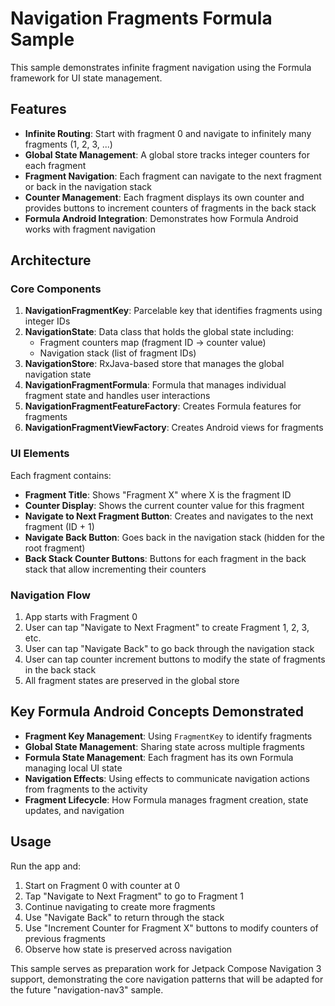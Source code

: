 # Navigation Fragments Formula Sample

This sample demonstrates infinite fragment navigation using the Formula framework for UI state management.

## Features

- **Infinite Routing**: Start with fragment 0 and navigate to infinitely many fragments (1, 2, 3, ...)
- **Global State Management**: A global store tracks integer counters for each fragment
- **Fragment Navigation**: Each fragment can navigate to the next fragment or back in the navigation stack
- **Counter Management**: Each fragment displays its own counter and provides buttons to increment counters of fragments in the back stack
- **Formula Android Integration**: Demonstrates how Formula Android works with fragment navigation

## Architecture

### Core Components

1. **NavigationFragmentKey**: Parcelable key that identifies fragments using integer IDs
2. **NavigationState**: Data class that holds the global state including:
    - Fragment counters map (fragment ID -> counter value)
    - Navigation stack (list of fragment IDs)
3. **NavigationStore**: RxJava-based store that manages the global navigation state
4. **NavigationFragmentFormula**: Formula that manages individual fragment state and handles user interactions
5. **NavigationFragmentFeatureFactory**: Creates Formula features for fragments
6. **NavigationFragmentViewFactory**: Creates Android views for fragments

### UI Elements

Each fragment contains:

- **Fragment Title**: Shows "Fragment X" where X is the fragment ID
- **Counter Display**: Shows the current counter value for this fragment
- **Navigate to Next Fragment Button**: Creates and navigates to the next fragment (ID + 1)
- **Navigate Back Button**: Goes back in the navigation stack (hidden for the root fragment)
- **Back Stack Counter Buttons**: Buttons for each fragment in the back stack that allow incrementing their counters

### Navigation Flow

1. App starts with Fragment 0
2. User can tap "Navigate to Next Fragment" to create Fragment 1, 2, 3, etc.
3. User can tap "Navigate Back" to go back through the navigation stack
4. User can tap counter increment buttons to modify the state of fragments in the back stack
5. All fragment states are preserved in the global store

## Key Formula Android Concepts Demonstrated

- **Fragment Key Management**: Using `FragmentKey` to identify fragments
- **Global State Management**: Sharing state across multiple fragments
- **Formula State Management**: Each fragment has its own Formula managing local UI state
- **Navigation Effects**: Using effects to communicate navigation actions from fragments to the activity
- **Fragment Lifecycle**: How Formula manages fragment creation, state updates, and navigation

## Usage

Run the app and:

1. Start on Fragment 0 with counter at 0
2. Tap "Navigate to Next Fragment" to go to Fragment 1
3. Continue navigating to create more fragments
4. Use "Navigate Back" to return through the stack
5. Use "Increment Counter for Fragment X" buttons to modify counters of previous fragments
6. Observe how state is preserved across navigation

This sample serves as preparation work for Jetpack Compose Navigation 3 support, demonstrating the core navigation patterns that will be
adapted for the future "navigation-nav3" sample.